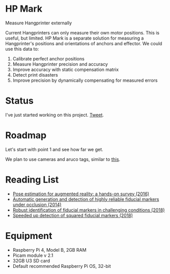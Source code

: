 # HP Mark

Measure Hangprinter externally

Current Hangprinters can only measure their own motor positions.
This is useful, but limited.
HP Mark is a separate solution for measuring a Hangprinter's
positions and orientations of anchors and effector.
We could use this data to:
 1. Calibrate perfect anchor positions
 2. Measure Hangprinter precision and accuracy
 3. Improve accuracy with static compensation matrix
 4. Detect print disasters
 5. Improve precision by dynamically compensating for measured errors

# Status
I've just started working on this project. [Tweet](https://twitter.com/tobbelobb/status/1309108246850961409).

# Roadmap
Let's start with point 1 and see how far we get.

We plan to use cameras and aruco tags, similar to [this](https://github.com/fredrudolf/hangprinter-computer-vision-calibration).

# Reading List
 - [Pose estimation for augmented reality: a hands-on survey (2016)](https://hal.inria.fr/hal-01246370/document)
 - [Automatic generation and detection of highly reliable fiducial markers
under occlusion (2014)](https://code.ihub.org.cn/projects/641/repository/revisions/master/entry/readed/Automatic%20generation%20and%20detection%20of%20highly%20reliable%20fiducial%20markersnunder%20occlusion.pdf)
 - [Robust identification of fiducial markers in challenging conditions (2018)](https://www.researchgate.net/profile/Rafael_Munoz-Salinas/publication/320439756_Robust_identification_of_fiducial_markers_in_challenging_conditions/links/59e9fd810f7e9bfdeb6cb66c/Robust-identification-of-fiducial-markers-in-challenging-conditions.pdf)
 - [Speeded up detection of squared fiducial markers (2018)](https://www.researchgate.net/profile/Rafael_Munoz-Salinas/publication/325787310_Speeded_Up_Detection_of_Squared_Fiducial_Markers/links/5b346d19aca2720785ef8a84/Speeded-Up-Detection-of-Squared-Fiducial-Markers.pdf)

# Equipment
 - Raspberry Pi 4, Model B, 2GB RAM
 - Picam module v 2.1
 - 32GB U3 SD card
 - Default recommended Raspberry Pi OS, 32-bit


